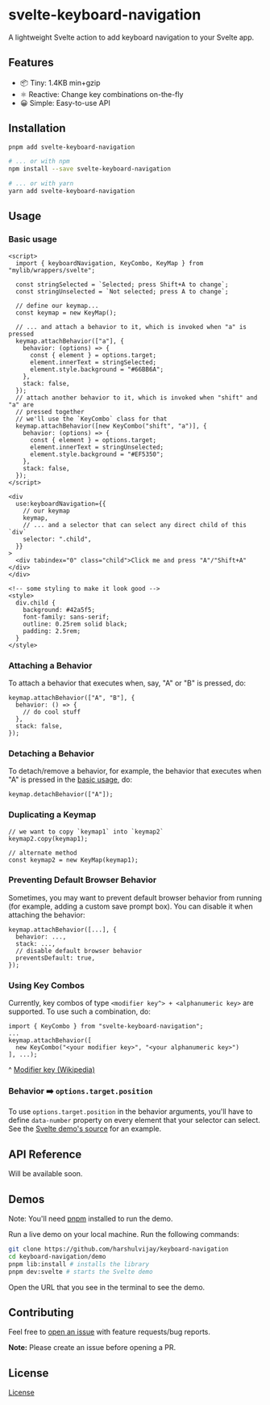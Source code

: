 # svelte-keyboard-navigation

A lightweight Svelte action to add keyboard navigation to your Svelte app.

## Features

- 📦 Tiny: 1.4KB min+gzip
- ⚛️ Reactive: Change key combinations on-the-fly
- 😀 Simple: Easy-to-use API

## Installation

```bash
pnpm add svelte-keyboard-navigation

# ... or with npm
npm install --save svelte-keyboard-navigation

# ... or with yarn
yarn add svelte-keyboard-navigation
```

## Usage

### Basic usage

```svelte
<script>
  import { keyboardNavigation, KeyCombo, KeyMap } from "mylib/wrappers/svelte";

  const stringSelected = `Selected; press Shift+A to change`;
  const stringUnselected = `Not selected; press A to change`;

  // define our keymap...
  const keymap = new KeyMap();

  // ... and attach a behavior to it, which is invoked when "a" is pressed
  keymap.attachBehavior(["a"], {
    behavior: (options) => {
      const { element } = options.target;
      element.innerText = stringSelected;
      element.style.background = "#66BB6A";
    },
    stack: false,
  });
  // attach another behavior to it, which is invoked when "shift" and "a" are
  // pressed together
  // we'll use the `KeyCombo` class for that
  keymap.attachBehavior([new KeyCombo("shift", "a")], {
    behavior: (options) => {
      const { element } = options.target;
      element.innerText = stringUnselected;
      element.style.background = "#EF5350";
    },
    stack: false,
  });
</script>

<div
  use:keyboardNavigation={{
    // our keymap
    keymap,
    // ... and a selector that can select any direct child of this `div`
    selector: ".child",
  }}
>
  <div tabindex="0" class="child">Click me and press "A"/"Shift+A"</div>
</div>

<!-- some styling to make it look good -->
<style>
  div.child {
    background: #42a5f5;
    font-family: sans-serif;
    outline: 0.25rem solid black;
    padding: 2.5rem;
  }
</style>
```

### Attaching a Behavior

To attach a behavior that executes when, say, "A" or "B" is pressed, do:

```svelte
keymap.attachBehavior(["A", "B"], {
  behavior: () => {
    // do cool stuff
  },
  stack: false,
});
```

### Detaching a Behavior

To detach/remove a behavior, for example, the behavior that executes when "A" is pressed in the [basic usage](#basic-usage), do:

```svelte
keymap.detachBehavior(["A"]);
```

### Duplicating a Keymap

```svelte
// we want to copy `keymap1` into `keymap2`
keymap2.copy(keymap1);

// alternate method
const keymap2 = new KeyMap(keymap1);
```

### Preventing Default Browser Behavior

Sometimes, you may want to prevent default browser behavior from running (for example, adding a custom save prompt box). You can disable it when attaching the behavior:

```svelte
keymap.attachBehavior([...], {
  behavior: ...,
  stack: ...,
  // disable default browser behavior
  preventsDefault: true,
});
```

### Using Key Combos

Currently, key combos of type `<modifier key^> + <alphanumeric key>` are supported. To use such a combination, do:

```svelte
import { KeyCombo } from "svelte-keyboard-navigation";
...
keymap.attachBehavior([
  new KeyCombo("<your modifier key>", "<your alphanumeric key>")
], ...);
```

^ [Modifier key (Wikipedia)](https://en.wikipedia.org/wiki/Modifier_key)

### Behavior ➡️ `options.target.position`

To use `options.target.position` in the behavior arguments, you'll have to define `data-number` property on every element that your selector can select. See the [Svelte demo's source](../../demo/svelte/src/App.svelte) for an example.

## API Reference

Will be available soon.
<!-- See the [docs](../../docs/) -->

## Demos

Note: You'll need [pnpm](https://pnpm.io/) installed to run the demo.

Run a live demo on your local machine. Run the following commands:

```bash
git clone https://github.com/harshulvijay/keyboard-navigation
cd keyboard-navigation/demo
pnpm lib:install # installs the library
pnpm dev:svelte # starts the Svelte demo
```

Open the URL that you see in the terminal to see the demo.

## Contributing

Feel free to [open an issue](https://github.com/harshulvijay/keyboard-navigation/issues/new/choose) with feature requests/bug reports.

**Note:** Please create an issue before opening a PR.

## License

[License](../../LICENSE.md)
